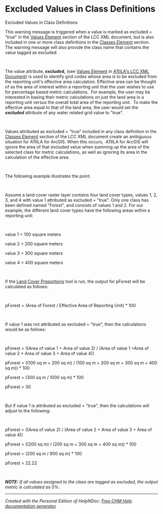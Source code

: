 # Excluded Values in Class Definitions

Excluded Values in Class Definitions

This warning message is triggered when a value is marked as excluded = "true" in the [Values Element](<ValuesElement.md>) section of the LCC XML document, but is also included in one or more class definitions in the [Classes Element](<ClassesElement.md>) section. The warning message will also provide the class name that contains the value tagged as excluded.

&nbsp;

The value attribute, ***excluded,*** (see [Values Element](<ValuesElement.md>) in [ATtILA's LCC XML Document](<ATtILAsLCCXMLDocument.md>)) is used to identify grid codes whose area is to be excluded from the reporting unit's effective area calculation. Effective area can be thought of as the area of interest within a reporting unit that the user wishes to use for percentage based metric calculations.&nbsp; For example, the user may be interested in basing their metric calculations on just the land area in a reporting unit versus the overall total area of the reporting unit.&nbsp; To make the effective area equal to that of the land area, the user would set the ***excluded*** attribute of any water related grid value to "true".&nbsp;

&nbsp;

Values attributed as excluded = "true" included in any class definition in the [Classes Element](<ClassesElement.md>) section of the LCC XML document create an ambiguous situation for ATtILA for ArcGIS. When this occurs,&nbsp; ATtILA for ArcGIS will ignore the area of that excluded value when summing up the area of the selected class for metric calculations, as well as ignoring its area in the calculation of the effective area.

&nbsp;

The following example illustrates the point.&nbsp;

&nbsp;

Assume a land cover raster layer contains four land cover types, values 1, 2, 3, and 4 with value 1 attributed as excluded = "true". Only one class has been defined named "Forest", and consists of values 1 and 2. For our example, the different land cover types have the following areas within a reporting unit:

&nbsp;

value 1 = 100 square meters

value 2 = 200 square meters

value 3 = 300 square meters

value 4 = 400 square meters&nbsp;

&nbsp;

If the [Land Cover Proportions](<LandCoverProportions.md>) tool is run, the output for pForest will be calculated as follows:

&nbsp;

pForest = (Area of Forest / Effective Area of Reporting Unit) \* 100

&nbsp;

If value 1 was not attributed as excluded = "true", then the calculations would be as follows:

&nbsp;

pForest = ((Area of value 1 + Area of value 2) / (Area of value 1 +Area of value 2 + Area of value 3 + Area of value 4))

pForest = ((100 sq m + 200 sq m) / (100 sq m + 200 sq m + 300 sq m + 400 sq m)) \* 100

pForest = (300 sq m / 1000 sq m) \* 100

pForest = 30

&nbsp;

But if value 1 is attributed as excluded = "true", then the calculations will adjust to the following:

&nbsp;

pForest = ((Area of value 2) / (Area of value 2 + Area of value 3 + Area of value 4))

pForest = ((200 sq m) / (200 sq m + 300 sq m + 400 sq m)) \* 100

pForest = (200 sq m / 900 sq m) \* 100

pForest = 22.22

&nbsp;

***NOTE:** If all values assigned to the class are tagged as excluded, the output metric is calculated as 0%.*


***
_Created with the Personal Edition of HelpNDoc: [Free CHM Help documentation generator](<https://www.helpndoc.com>)_
